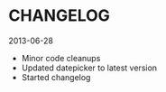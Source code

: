 CHANGELOG
=========

2013-06-28
* Minor code cleanups
* Updated datepicker to latest version
* Started changelog